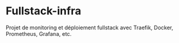 # Fullstack-infra

Projet de monitoring et déploiement fullstack avec Traefik, Docker, Prometheus, Grafana, etc.

